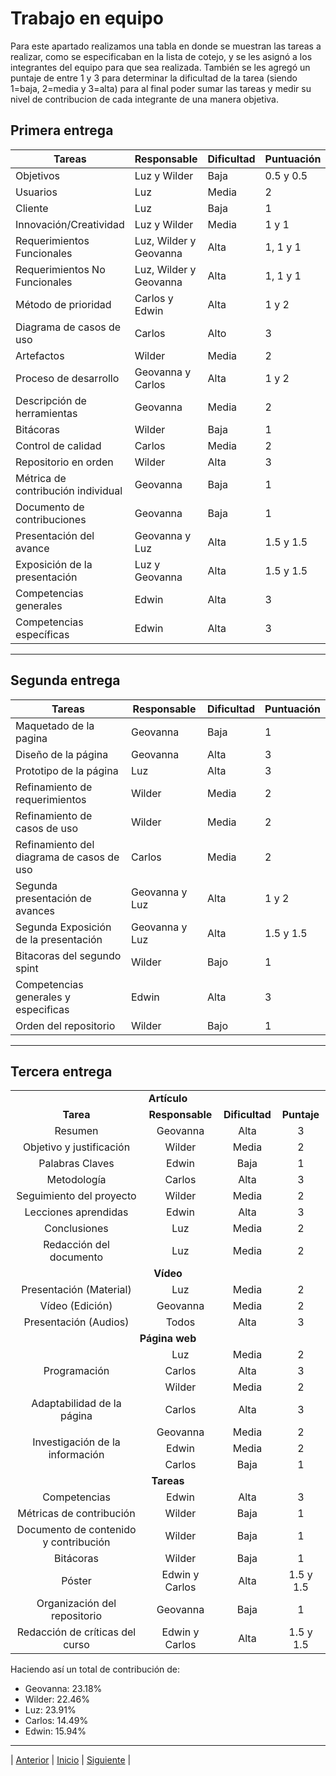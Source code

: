 # Trabajo en equipo

Para este apartado realizamos una tabla en donde se muestran las tareas a realizar, como se especificaban en la lista de cotejo, y se les asignó a los integrantes del 
equipo para que sea realizada. También se les agregó un puntaje de entre 1 y 3 para determinar la dificultad de la tarea (siendo 1=baja, 2=media y 3=alta) para al 
final poder sumar las tareas y medir su nivel de contribucion de cada integrante de una manera objetiva.

## Primera entrega

|    Tareas    |    Responsable    |   Dificultad   | Puntuación | 
|--------------|-------------------|----------------|------------|
|   Objetivos  | Luz y Wilder      |   Baja         |0.5 y 0.5   |
|   Usuarios   | Luz               |   Media        |   2        |
|   Cliente    | Luz               |   Baja         |    1       |
|Innovación/Creatividad | Luz y Wilder|  Media       |1 y 1      |
|Requerimientos Funcionales | Luz, Wilder y Geovanna |  Alta| 1, 1 y 1|
| Requerimientos No Funcionales | Luz, Wilder y Geovanna | Alta | 1, 1 y 1 |
|Método de prioridad | Carlos y Edwin | Alta |1 y 2|
|Diagrama de casos de uso | Carlos | Alto | 3 |
| Artefactos| Wilder | Media | 2| 
| Proceso de desarrollo | Geovanna y Carlos | Alta | 1 y 2 |
| Descripción de herramientas | Geovanna | Media | 2 |
| Bitácoras | Wilder | Baja | 1 |
| Control de calidad | Carlos | Media | 2 |
| Repositorio en orden | Wilder | Alta | 3 |
| Métrica de contribución individual | Geovanna | Baja | 1 |
| Documento de contribuciones | Geovanna | Baja | 1 |
| Presentación del avance | Geovanna y Luz | Alta | 1.5 y 1.5 |
| Exposición de la presentación | Luz y Geovanna | Alta | 1.5 y 1.5 |
| Competencias generales | Edwin | Alta | 3 |
| Competencias específicas | Edwin | Alta | 3 |

***
## Segunda entrega
|    Tareas    |    Responsable    |   Dificultad   | Puntuación | 
|--------------|-------------------|----------------|------------|
| Maquetado de la pagina | Geovanna| Baja | 1 |
| Diseño de la página | Geovanna | Alta | 3 | 
| Prototipo de la página | Luz | Alta | 3 |
| Refinamiento de requerimientos | Wilder | Media | 2 |
|Refinamiento de casos de uso| Wilder| Media | 2 |
| Refinamiento del diagrama de casos de uso| Carlos| Media| 2|
| Segunda presentación de avances | Geovanna y Luz| Alta | 1 y 2|
|Segunda Exposición de la presentación| Geovanna y Luz| Alta| 1.5 y 1.5|
|Bitacoras del segundo spint| Wilder|Bajo| 1|
|Competencias generales y especificas|Edwin|Alta|3|
|Orden del repositorio|Wilder |Bajo|1|

***

## Tercera entrega

<!DOCTYPE html>
<html>
<body>
<table>
	<tr>
		<td colspan="4" align="center"><b>Artículo<b></td>
	</tr>
	<tr>
		<td align="center"><b>Tarea</b></td>
		<td align="center"><b>Responsable</b></td>
		<td align="center"><b>Dificultad</b></td>
		<td align="center"><b>Puntaje</b></td>
	</tr>
	<tr>	
		<td align="center">Resumen</td>
		<td align="center">Geovanna</td>
		<td align="center">Alta</td>
		<td align="center">3</td>
	</tr>
	<tr>	
		<td align="center">Objetivo y justificación </td>
		<td align="center">Wilder</td>
		<td align="center">Media</td>
		<td align="center">2</td>
	</tr>
	<tr>	
		<td align="center">Palabras Claves</td>
		<td align="center">Edwin</td>
		<td align="center">Baja</td>
		<td align="center">1</td>
	</tr>
	<tr>	
		<td align="center">Metodología</td>    
		<td align="center">Carlos</td>
		<td align="center">Alta</td>
		<td align="center">3</td>
	</tr>
	<tr>	
		<td align="center">Seguimiento del proyecto</td>
		<td align="center">Wilder</td>
		<td align="center">Media</td>
		<td align="center">2</td>
	</tr>
	<tr>	
		<td align="center">Lecciones aprendidas</td>
		<td align="center">Edwin</td>
		<td align="center">Alta</td>
		<td align="center">3</td>
	</tr>
	<tr>	
		<td align="center">Conclusiones</td>
		<td align="center">Luz</td>
		<td align="center">Media</td>
		<td align="center">2</td>
	</tr>
	<tr>	
		<td align="center">Redacción del documento</td>
		<td align="center">Luz</td>
		<td align="center">Media</td>
		<td align="center">2</td>
	</tr>
	<tr>	
		<td colspan="4" align="center"><b>Vídeo</b></td>
	</tr>
	<tr>
		<td align="center">Presentación (Material)</td>
		<td align="center">Luz</td>
		<td align="center">Media</td>
		<td align="center">2</td>
	</tr>
	<tr>	
		<td align="center">Vídeo (Edición)</td>
		<td align="center">Geovanna</td>
		<td align="center">Media</td>
		<td align="center">2</td>
	</tr>
	<tr>	
		<td align="center">Presentación (Audios) </td>
		<td align="center">Todos</td>
		<td align="center">Alta</td>
		<td align="center">3</td>
	</tr>
	<tr>	
		<td colspan="4" align="center"><b>Página web</b></td>
	</tr>
	<tr>	
		<td align="center" rowspan="3">Programación</td>
		<td align="center">Luz</td>
		<td align="center">Media</td>
		<td align="center">2</td>
	</tr>
	<tr>	
		<td align="center">Carlos</td>
		<td align="center">Alta</td>
		<td align="center">3</td>
	</tr>
	<tr>
		<td align="center">Wilder</td>
		<td align="center">Media</td>
		<td align="center">2</td>
	</tr>
	<tr>	
		<td align="center">Adaptabilidad de la página</td>
		<td align="center">Carlos</td>
		<td align="center">Alta</td>
		<td align="center">3</td>
	</tr>
	<tr>	
		<td align="center" rowspan="3">Investigación de la información</td>
		<td align="center">Geovanna</td>
		<td align="center">Media</td>
		<td align="center">2</td>
	</tr>
	<tr>	
		<td align="center">Edwin</td>
		<td align="center">Media</td>
		<td align="center">2</td>
	</tr>
	<tr>
		<td align="center">Carlos</td>
		<td align="center">Baja</td>
		<td align="center">1</td>
	</tr>
	<tr>	
		<td colspan="4" align="center"><b>Tareas</b></td>
	</tr>
	<tr>
		<td align="center">Competencias</td>
		<td align="center">Edwin</td>
		<td align="center">Alta</td>
		<td align="center">3</td>
	</tr>
	<tr>
		<td align="center">Métricas de contribución</td>
		<td align="center">Wilder</td>
		<td align="center">Baja</td>
		<td align="center">1</td>
	</tr>
	<tr>
		<td align="center">Documento de contenido y
contribución</td>
		<td align="center">Wilder</td>
		<td align="center">Baja</td>
		<td align="center">1</td>
	</tr>
	<tr>
		<td align="center">Bitácoras</td>
		<td align="center">Wilder</td>
		<td align="center">Baja</td>
		<td align="center">1</td>
	</tr>
	<tr>
		<td align="center">Póster</td>
		<td align="center">Edwin y Carlos</td>
		<td align="center">Alta</td>
		<td align="center">1.5 y 1.5</td>
	</tr>
	<tr>
		<td align="center">Organización del repositorio</td>
		<td align="center">Geovanna</td>
		<td align="center">Baja</td>
		<td align="center">1</td>
	</tr>
	<tr>
		<td align="center">Redacción de críticas del curso</td>
		<td align="center">Edwin y Carlos</td>
		<td align="center">Alta</td>
		<td align="center">1.5 y 1.5</td>
	</tr>
</table>
</body>
</html>


Haciendo así un total de contribución de:

* Geovanna: 23.18%
* Wilder: 22.46%
* Luz: 23.91%
* Carlos: 14.49%
* Edwin: 15.94%

***
| [Anterior](https://github.com/Geovanna-med/Enterate/blob/main/Documentos/Proceso%20de%20trabajo.md "Anterior") 
| [Inicio](https://github.com/Geovanna-med/Enterate "Inicio") 
| [Siguiente](https://github.com/Geovanna-med/Enterate/blob/main/Documentos/Competencias.md "Siguiente") |
